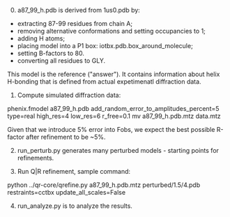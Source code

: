 0) a87_99_h.pdb is derived from 1us0.pdb by:
  - extracting 87-99 residues from chain A;
  - removing alternative conformations and setting occupancies to 1;
  - adding H atoms;
  - placing model into a P1 box: iotbx.pdb.box_around_molecule;
  - setting B-factors to 80.
  - converting all residues to GLY.
  
  This model is the reference ("answer"). It contains information about helix
  H-bonding that is defined from actual expetimenatl diffraction data.

1) Compute simulated diffraction data:
  
  phenix.fmodel a87_99_h.pdb add_random_error_to_amplitudes_percent=5 type=real high_res=4 low_res=6 r_free=0.1
  mv a87_99_h.pdb.mtz data.mtz
  
  Given that we introduce 5% error into Fobs, we expect the best possible
  R-factor after refinement to be ~5%.
  
2) run_perturb.py generates many perturbed models - starting points for 
   refinements.
  
3) Run Q|R refinement, sample command:
  
  python ../qr-core/qrefine.py a87_99_h.pdb.mtz perturbed/1.5/4.pdb restraints=cctbx update_all_scales=False
  
4) run_analyze.py is to analyze the results.
